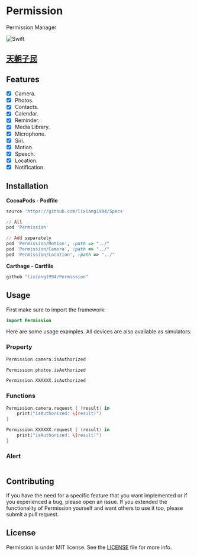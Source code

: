 # Permission
Permission Manager

![Swift](https://img.shields.io/badge/Swift-5.0-orange.svg)

## [天朝子民](README_CN.md)

## Features

- [x] Camera.
- [x] Photos.
- [x] Contacts.
- [x] Calendar.
- [x] Reminder.
- [x] Media Library.
- [x] Microphone.
- [x] Siri.
- [x] Motion.
- [x] Speech.
- [x] Location.
- [x] Notification.

## Installation

**CocoaPods - Podfile**

```ruby
source 'https://github.com/lixiang1994/Specs'

// All
pod 'Permission'

// Add separately
pod 'Permission/Motion', :path => "../"
pod 'Permission/Camera', :path => "../"
pod 'Permission/Location', :path => "../"
```

**Carthage - Cartfile**

```ruby
github "lixiang1994/Permission"
```

## Usage

First make sure to import the framework:

```swift
import Permission
```

Here are some usage examples. All devices are also available as simulators:


### Property
```swift
Permission.camera.isAuthorized

Permission.photos.isAuthorized

Permission.XXXXXX.isAuthorized
```

### Functions
```swift
Permission.camera.request { (result) in
    print("isAuthorized: \(result)")
}

Permission.XXXXXX.request { (result) in
    print("isAuthorized: \(result)")
}
```

### Alert
```

```

## Contributing

If you have the need for a specific feature that you want implemented or if you experienced a bug, please open an issue.
If you extended the functionality of Permission yourself and want others to use it too, please submit a pull request.


## License

Permission is under MIT license. See the [LICENSE](LICENSE) file for more info.
